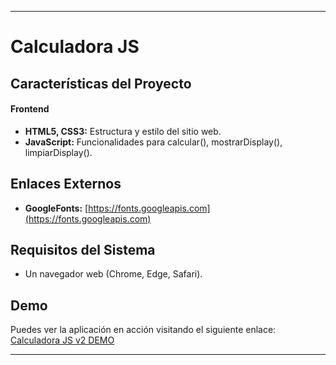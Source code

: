 ---

# Calculadora JS

## Características del Proyecto

#### Frontend
  - **HTML5, CSS3:** Estructura y estilo del sitio web.
  - **JavaScript:** Funcionalidades para calcular(), mostrarDisplay(), limpiarDisplay().

## Enlaces Externos 

- **GoogleFonts:** [https://fonts.googleapis.com](https://fonts.googleapis.com)

## Requisitos del Sistema 

- Un navegador web (Chrome, Edge, Safari).

## Demo

Puedes ver la aplicación en acción visitando el siguiente enlace: [Calculadora JS v2 DEMO](https://richcrd.github.io/calculator-JS/)

---